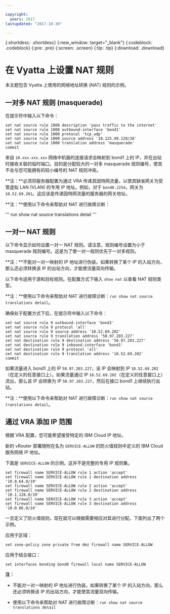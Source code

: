 ```yaml
---

copyright:
  years: 2017
lastupdated: "2017-10-30"

---
```


{:shortdesc: .shortdesc}
{:new_window: target="_blank"}
{:codeblock: .codeblock}
{:pre: .pre}
{:screen: .screen}
{:tip: .tip}
{:download: .download}

# 在 Vyatta 上设置 NAT 规则
本主题包含 Vyatta 上使用的网络地址转换 (NAT) 规则的示例。

## 一对多 NAT 规则 (masquerade)

在提示符中输入以下命令：

~~~
set nat source rule 1000 description 'pass traffic to the internet'
set nat source rule 1000 outbound-interface 'bond1'
set nat source rule 1000 protocol 'tcp_udp'
set nat source rule 1000 source address '10.125.49.128/26'
set nat source rule 1000 translation address 'masquerade'
commit
~~~

来自 `10.xxx.xxx.xxx` 网络中机器的连接请求会映射到 bond1 上的 IP，并在出站时接收关联的临时端口。目的是分配较大的一对多 masquerade 规则编号，使其不会与您可能拥有的较小编号的 NAT 规则冲突。

**注：**必须将服务器配置为通过 VRA 传递其因特网流量，以使其缺省网关为受管虚拟 LAN (VLAN) 的专用 IP 地址。例如，对于 `bond0.2254`，网关为 `10.52.69.201`。这应该是传递因特网流量的服务器的网关地址。

**注：**使用以下命令来帮助对 NAT 进行故障诊断： 

'''
run show nat source translations detail 
'''

## 一对一 NAT 规则

以下命令显示如何设置一对一 NAT 规则。请注意，规则编号设置为小于 masquerade 规则编号。这是为了使一对一规则优先于一对多规则。

**注：**不能对一对一映射的 IP 地址进行伪装。如果转换了某个 IP 的入站方向，那么还必须转换该 IP 的出站方向，才能使流量双向传输。

以下命令适用于源和目标规则。在配置方式下输入 `show nat` 以查看 NAT 规则类型。

**注：**使用以下命令来帮助对 NAT 进行故障诊断：`run show nat source translations detail`。 

确保处于配置方式下后，在提示符中输入以下命令：

~~~
set nat source rule 9 outbound-interface 'bond1'
set nat source rule 9 protocol 'all'
set nat source rule 9 source address '10.52.69.202'
set nat source rule 9 translation address '50.97.203.227'
set nat destination rule 9 destination address '50.97.203.227'
set nat destination rule 9 inbound-interface 'bond1'
set nat destination rule 9 protocol 'all'
set nat destination rule 9 translation address '10.52.69.202'
commit
~~~

如果流量进入 bond1 上的 IP `50.97.203.227`，该 IP 会映射到 IP `10.52.69.202`（在定义的任意接口上）。如果流量通过 IP `10.52.69.202`（在定义的任意接口上）流出，那么该 IP 会转换为 IP `50.97.203.227`，然后在接口 bond1 上继续执行出站。

**注：**使用以下命令来帮助对 NAT 进行故障诊断：`run show nat source translations detail`。

## 通过 VRA 添加 IP 范围

根据 VRA 配置，您可能希望接受特定的 IBM Cloud IP 地址。 

新的 vRouter 部署随附在名为 `SERVICE-ALLOW` 的防火墙规则中定义的 IBM Cloud 服务网络 IP 地址。

下面是 `SERVICE-ALLOW` 的示例。这并不是完整的专用 IP 规则集。

~~~
set firewall name SERVICE-ALLOW rule 1 action 'accept'
set firewall name SERVICE-ALLOW rule 1 destination address '10.0.64.0/19'
set firewall name SERVICE-ALLOW rule 2 action 'accept'
set firewall name SERVICE-ALLOW rule 2 destination address '10.1.128.0/19'
set firewall name SERVICE-ALLOW rule 3 action 'accept'
set firewall name SERVICE-ALLOW rule 3 destination address '10.0.86.0/24'
~~~

一旦定义了防火墙规则，现在就可以根据需要相应对其进行分配。下面列出了两个示例。 

应用于区域：

`set zone-policy zone private from dmz firewall name SERVICE-ALLOW`

应用于结合接口：

`set interfaces bonding bond0 firewall local name SERVICE-ALLOW`

**注：**

* 不能对一对一映射的 IP 地址进行伪装。如果转换了某个 IP 的入站方向，那么还必须转换该 IP 的出站方向，才能使其流量双向传输。

* 使用以下命令来帮助对 NAT 进行故障诊断：`run show nat source translations detail`

